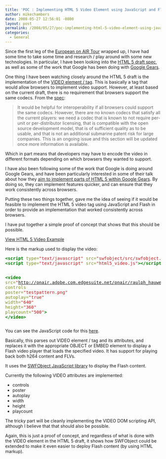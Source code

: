 ```yaml
---
title: 'POC : Implementing HTML 5 Video Element using JavaScript and Flash'
author: mikechambers
date: 2008-05-27 12:56:01 -0800
layout: post
permalink: /2008/05/27/poc-implementing-html-5-video-element-using-javascript-and-flash/
categories:
  - General
---
```



Since the first leg of the [European on AIR Tour][1] wrapped up, I have had some time to take some time and research / play around with some new technologies. In particular, I have been looking into the [HTML 5 draft spec][2], as well as some of the work that Google has been doing with [Google Gears][3].  
<!--more-->

  
One thing I have been watching closely around the HTML 5 draft is the implementation of the [VIDEO element / tag][4]. This is basically a tag that would allow browsers to implement video support. However, at least based on the current draft, there is no requirement that browsers support the same codecs. From the [spec][5]:

> It would be helpful for interoperability if all browsers could support the same codecs. However, there are no known codecs that satisfy all the current players: we need a codec that is known to not require per-unit or per-distributor licensing, that is compatible with the open source development model, that is of sufficient quality as to be usable, and that is not an additional submarine patent risk for large companies. This is an ongoing issue and this section will be updated once more information is available.

Which in part means that developers may have to encode the video in different formats depending on which browsers they wanted to support.

I have also been following some of the work that Google is doing around Google Gears, and have been particularly interested in some of their talk about how they [aim to implement parts of HTML 5 within Google Gears][6]. By doing so, they can implement features quicker, and can ensure that they work consistently across browsers.

Putting these two things together, gave me the idea of seeing if it would be feasible to implement the HTML 5 video tag using JavaScript and Flash in order to provide an implementation that worked consistently across browsers.

I have put together a simple proof of concept that shows that this should be possible.

[View HTML 5 Video Example][7]

Here is the markup used to display the video:

<div class="highlight">
  <pre><span style="color: #008000; font-weight: bold">&lt;script </span><span style="color: #7D9029">type=</span><span style="color: #BA2121">"text/javascript"</span> <span style="color: #7D9029">src=</span><span style="color: #BA2121">"swfobject/src/swfobject.js"</span><span style="color: #008000; font-weight: bold">&gt;&lt;/script&gt;</span>
<span style="color: #008000; font-weight: bold">&lt;script </span><span style="color: #7D9029">type=</span><span style="color: #BA2121">"text/javascript"</span> <span style="color: #7D9029">src=</span><span style="color: #BA2121">"html5_video.js"</span><span style="color: #008000; font-weight: bold">&gt;&lt;/script&gt;</span>

<span style="color: #008000; font-weight: bold">&lt;video</span>
<span style="color: #7D9029">src=</span><span style="color: #BA2121">"http://onair.adobe.com.edgesuite.net/onair/raulph_hauwert_papervision3d.flv"</span>
	<span style="color: #7D9029">controls</span> 
	<span style="color: #7D9029">poster=</span><span style="color: #BA2121">"testpattern.png"</span>
	<span style="color: #7D9029">autoplay=</span><span style="color: #BA2121">"true"</span>
	<span style="color: #7D9029">width=</span><span style="color: #BA2121">"640"</span> 
	<span style="color: #7D9029">height=</span><span style="color: #BA2121">"360"</span>
	<span style="color: #7D9029">playcount=</span><span style="color: #BA2121">"500"</span><span style="color: #008000; font-weight: bold">&gt;</span>
<span style="color: #008000; font-weight: bold">&lt;/video&gt;</span>
</pre>
</div>

You can see the JavaScript code for this [here][8].

Basically, this parses out VIDEO element / tag and its attributes, and replaces it with the appropriate OBJECT or EMBED element to display a Flash video player that loads the specified video. It has support for playing back both h264 content and FLVs. 

It uses the [SWFObject JavaScript library][9] to display the Flash content.

Currently the following VIDEO attributes are implemented:

*   controls
*   poster
*   autoplay
*   width
*   height
*   playcount

The tricky part will be cleanly implementing the VIDEO DOM scripting API, although I believe that that should also be possible. 

Again, this is just a proof of concept, and regardless of what is done with the VIDEO element in the HTML 5 draft, it shows how SWFObject could be extended to make it even easier to deploy Flash content (by using HTML markup).

 [1]: http://onair.adobe.com
 [2]: http://www.w3.org/html/wg/html5/
 [3]: http://gears.google.com/
 [4]: http://www.w3.org/html/wg/html5/#video
 [5]: http://www.w3.org/html/wg/html5/#video0
 [6]: http://almaer.com/blog/gears-as-a-bleeding-edge-html-5-implementation
 [7]: /mesh/files/video_javascript/
 [8]: http://www.mikechambers.com/mesh/files/video_javascript/html5_video.js
 [9]: http://code.google.com/p/swfobject/
